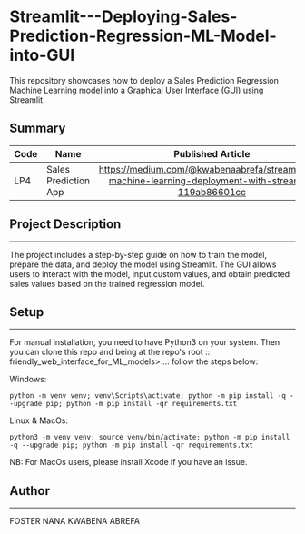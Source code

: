 # Streamlit---Deploying-Sales-Prediction-Regression-ML-Model-into-GUI
This repository showcases how to deploy a Sales Prediction Regression Machine Learning model into a Graphical User Interface (GUI) using Streamlit. 



## Summary
| Code      | Name        | Published Article |
|-----------|-------------|:-------------:|
| LP4 | Sales Prediction App |  https://medium.com/@kwabenaabrefa/streamlining-machine-learning-deployment-with-streamlit-119ab86601cc |

## Project Description
----
The project includes a step-by-step guide on how to train the model, prepare the data, and deploy the model using Streamlit. The GUI allows users to interact with the model, input custom values, and obtain predicted sales values based on the trained regression model.


## Setup
----

For manual installation, you need to have Python3 on your system. Then you can clone this repo and being at the repo's root :: friendly_web_interface_for_ML_models> ... follow the steps below:

Windows:

  `python -m venv venv; venv\Scripts\activate; python -m pip install -q --upgrade pip; python -m pip install -qr requirements.txt`

Linux & MacOs:

  `python3 -m venv venv; source venv/bin/activate; python -m pip install -q --upgrade pip; python -m pip install -qr requirements.txt`


NB: For MacOs users, please install Xcode if you have an issue.


## Author
----
FOSTER NANA KWABENA ABREFA
